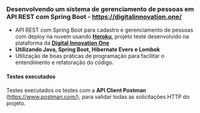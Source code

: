 ### Desenvolvendo um sistema de gerenciamento de pessoas em API REST com Spring Boot - https://digitalinnovation.one/

- API REST com Spring Boot para cadastro e gerenciamento de pessoas com deploy na nuvem usando [**Heroku**](https://www.heroku.com/), projeto teste desenvolvido na plataforma da  [**Digital Innovation One**](https://digitalinnovation.one/)
- **Utilizando Java, Spring Boot, Hibernate Evers e Lombok**
- Utilização de boas práticas de programação para facilitar o entendimento e refatoração do código.
#### Testes  executados
Testes executados os testes com a **API Client Postman** (https://www.postman.com/), para validar todas as solicitações HTTP do projeto.
